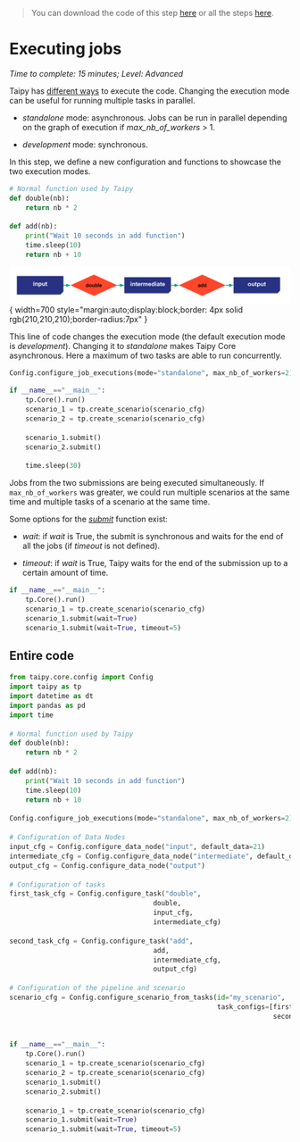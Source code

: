 > You can download the code of this step [here](../src/step_07.py) or all the steps [here](https://github.com/Avaiga/taipy-getting-started-core/tree/develop/src).

# Executing jobs

*Time to complete: 15 minutes; Level: Advanced*

Taipy has [different ways](https://docs.taipy.io/en/latest/manuals/core/config/job-config/) to execute the code. Changing the execution mode can be useful for running multiple tasks in parallel.

- _standalone_ mode: asynchronous. Jobs can be run in parallel depending on the graph of execution if _max_nb_of_workers_ > 1.

- _development_ mode: synchronous.

In this step, we define a new configuration and functions to showcase the two execution modes.

```python
# Normal function used by Taipy
def double(nb):
    return nb * 2

def add(nb):
    print("Wait 10 seconds in add function")
    time.sleep(10)
    return nb + 10
```

![](config_07.svg){ width=700 style="margin:auto;display:block;border: 4px solid rgb(210,210,210);border-radius:7px" }

This line of code changes the execution mode (the default execution mode is _development_). Changing it to _standalone_ makes Taipy Core asynchronous. Here a maximum of two tasks are able to run concurrently.

```python
Config.configure_job_executions(mode="standalone", max_nb_of_workers=2)
```


```python
if __name__=="__main__":
    tp.Core().run()
    scenario_1 = tp.create_scenario(scenario_cfg)
    scenario_2 = tp.create_scenario(scenario_cfg)

    scenario_1.submit()
    scenario_2.submit()

    time.sleep(30)
```

Jobs from the two submissions are being executed simultaneously. If `max_nb_of_workers` was greater, we could run multiple scenarios at the same time and multiple tasks of a scenario at the same time.

Some options for the [_submit_](https://docs.taipy.io/en/latest/manuals/reference/taipy.core.Scenario/#taipy.core.scenario.scenario.Scenario.submit) function exist:

- _wait_: if _wait_ is True, the submit is synchronous and waits for the end of all the jobs (if _timeout_ is not defined).

- _timeout_: if _wait_ is True, Taipy waits for the end of the submission up to a certain amount of time.

```python
if __name__=="__main__":
    tp.Core().run()
    scenario_1 = tp.create_scenario(scenario_cfg)
    scenario_1.submit(wait=True)
    scenario_1.submit(wait=True, timeout=5)
```

## Entire code


```python
from taipy.core.config import Config
import taipy as tp
import datetime as dt
import pandas as pd
import time

# Normal function used by Taipy
def double(nb):
    return nb * 2

def add(nb):
    print("Wait 10 seconds in add function")
    time.sleep(10)
    return nb + 10

Config.configure_job_executions(mode="standalone", max_nb_of_workers=2)

# Configuration of Data Nodes
input_cfg = Config.configure_data_node("input", default_data=21)
intermediate_cfg = Config.configure_data_node("intermediate", default_data=21)
output_cfg = Config.configure_data_node("output")

# Configuration of tasks
first_task_cfg = Config.configure_task("double",
                                    double,
                                    input_cfg,
                                    intermediate_cfg)

second_task_cfg = Config.configure_task("add",
                                    add,
                                    intermediate_cfg,
                                    output_cfg)

# Configuration of the pipeline and scenario
scenario_cfg = Config.configure_scenario_from_tasks(id="my_scenario",
                                                    task_configs=[first_task_cfg,
                                                                  second_task_cfg])


if __name__=="__main__":
    tp.Core().run()
    scenario_1 = tp.create_scenario(scenario_cfg)
    scenario_2 = tp.create_scenario(scenario_cfg)
    scenario_1.submit()
    scenario_2.submit()

    scenario_1 = tp.create_scenario(scenario_cfg)
    scenario_1.submit(wait=True)
    scenario_1.submit(wait=True, timeout=5)
```